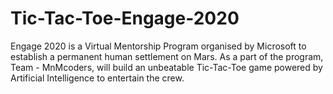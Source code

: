 # Tic-Tac-Toe-Engage-2020

Engage 2020 is a Virtual Mentorship Program organised by Microsoft to establish a permanent human settlement on Mars.
As a part of the program, Team - MnMcoders, will build an unbeatable Tic-Tac-Toe game powered by Artificial Intelligence to entertain the crew. 

